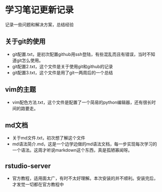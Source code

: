 # 学习笔记更新记录 #
记录一些问题和解决方案，总结经验
## 关于git的使用 ##
+ git配置.txt，是初次配置github用ssh登陆，有些混乱而且有错误，当时不知道git怎么使用。
+ git配置2.txt，这个文件是关于使用git和github的记录
+ git配置3.txt，这个文件是用了git一两周后的一个总结

## vim的主题 ##
+ vim配色方法.txt，这个文件是配置了一个简易的python编辑器，还有很长时间的路要走。

## md文档 ##
+ 关于md文件.txt，初次想了解这个文件
+ md语法简介.md，这是一个边学边做的md语法文档，每一步实现每次学习的一个语法。这周才听说markdown这个东西，真是孤陋寡闻呀。  

## rstudio-server ##
+ 官方教程，适用面太广，有时不太好理解。本次安装的并不顺利。安装完后，才发觉一切都在官方教程中
